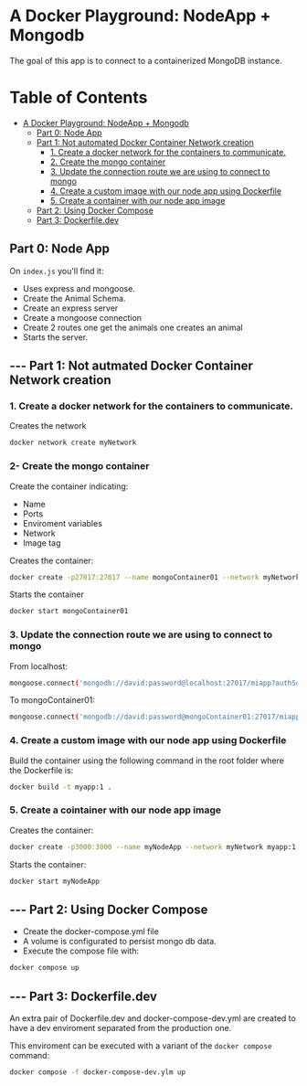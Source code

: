 # A Docker Playground: NodeApp + Mongodb

The goal of this app is to connect to a containerized MongoDB instance.

# Table of Contents

- [A Docker Playground: NodeApp + Mongodb](#a-docker-playground-nodeapp--mongodb)
  - [Part 0: Node App](#part-0-node-app)
  - [Part 1: Not automated Docker Container Network creation](#part-1-not-automated-docker-container-network-creation)
    - [1. Create a docker network for the containers to communicate.](#1-create-a-docker-network-for-the-containers-to-communicate)
    - [2. Create the mongo container](#2-create-the-mongo-container)
    - [3. Update the connection route we are using to connect to mongo](#3-update-the-connection-route-we-are-using-to-connect-to-mongo)
    - [4. Create a custom image with our node app using Dockerfile](#4-create-a-custom-image-with-our-node-app-using-dockerfile)
    - [5. Create a container with our node app image](#5-create-a-container-with-our-node-app-image)
  - [Part 2: Using Docker Compose](#part-2-using-docker-compose)
  - [Part 3: Dockerfile.dev](#part-3-dockerfiledev)

## Part 0: Node App

On `index.js` you'll find it:
- Uses express and mongoose. 
- Create the Animal Schema. 
- Create an express server
- Create a mongoose connection
- Create 2 routes one get the animals one creates an animal
- Starts the server.

## --- Part 1: Not autmated Docker Container Network creation

### 1. Create a docker network for the containers to communicate.
Creates the network
```bash
docker network create myNetwork
```

### 2- Create the mongo container
Create the container indicating:
- Name
- Ports
- Enviroment variables
- Network
- Image tag

Creates the container: 
```bash
docker create -p27017:27017 --name mongoContainer01 --network myNetwork -e MONGO_INITDB_ROOT_USERNAME=david -e MONGO_INITDB_ROOT_PASSWORD=password mongo
```
Starts the container
```bash
docker start mongoContainer01
```

### 3. Update the connection route we are using to connect to mongo


From localhost:
```bash
mongoose.connect('mongodb://david:password@localhost:27017/miapp?authSource=admin')
```


To mongoContainer01:
```bash
mongoose.connect('mongodb://david:password@mongoContainer01:27017/miapp?authSource=admin')
```

### 4. Create a custom image with our node app using Dockerfile
Build the container using the following command in the root folder where the Dockerfile is:
```bash
docker build -t myapp:1 .
```
### 5. Create a cointainer with our node app image
Creates the container:
```bash
docker create -p3000:3000 --name myNodeApp --network myNetwork myapp:1
```
Starts the container:
```bash
docker start myNodeApp
```

## --- Part 2: Using Docker Compose

- Create the docker-compose.yml file
- A volume is configurated to persist mongo db data.
- Execute the compose file with:
```bash
docker compose up
```

## --- Part 3: Dockerfile.dev
An extra pair of Dockerfile.dev and docker-compose-dev.yml are created to have a dev enviroment separated from the production one. 

This enviroment can be executed with a variant of the `docker compose` command:
```bash
docker compose -f docker-compose-dev.ylm up
```

